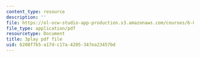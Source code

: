 ```yaml
---
content_type: resource
description: ''
file: https://ol-ocw-studio-app-production.s3.amazonaws.com/courses/6-0001-introduction-to-computer-science-and-programming-in-python-fall-2016/6208f7b5a17dc17a4205347ea23457bd_C_pgH5QhIZ8.pdf
file_type: application/pdf
resourcetype: Document
title: 3play pdf file
uid: 6208f7b5-a17d-c17a-4205-347ea23457bd
---
```

